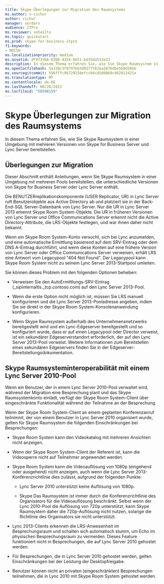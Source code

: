 ```yaml
---
title: Skype Überlegungen zur Migration des Raumsystems
ms.author: v-cichur
author: cichur
manager: serdars
audience: ITPro
ms.reviewer: sohailta
ms.topic: quickstart
ms.prod: skype-for-business-itpro
f1.keywords:
- NOCSH
ms.localizationpriority: medium
ms.assetid: df9f33b6-0360-4354-b651-bd35da533e33
description: In diesem Thema erfahren Sie, wie Sie Skype Raumsystem in einer Umgebung mit mehreren Versionen von Skype for Business Server und Lync Server bereitstellen.
ms.openlocfilehash: 5a158c3f0797bb3d0377762ea2876dbe5b9d26bb
ms.sourcegitcommit: 556fffc96729150efcc04cd5d6069c402012421e
ms.translationtype: MT
ms.contentlocale: de-DE
ms.lasthandoff: 08/26/2021
ms.locfileid: "58598159"
---
```

# <a name="skype-room-system-migration-considerations"></a>Skype Überlegungen zur Migration des Raumsystems
 
In diesem Thema erfahren Sie, wie Sie Skype Raumsystem in einer Umgebung mit mehreren Versionen von Skype for Business Server und Lync Server bereitstellen.
  
## <a name="migration-considerations"></a>Überlegungen zur Migration

Dieser Abschnitt enthält Anleitungen, wenn Sie Skype Raumsystem in einer Umgebung mit mehreren Pools bereitstellen, die unterschiedliche Versionen von Skype for Business Server oder Lync Server enthält. 
  
Die BENUTZERreplikationskomponente (USER Replicator, UR) in Lync Server ruft Benutzerobjekte aus Active Directory ab und platziert sie in der Back-End-SQL Server-Datenbank von Lync Server. Nur die UR in Lync Server 2013 erkennt Skype Room System-Objekte. Die UR in früheren Versionen von Lync Server und Office Communications Server erkennt nicht die Active Directory-Attribute, die LRS-Objekte festlegen, und war ihnen daher nicht bekannt. 
  
Wenn ein Skype Room System-Konto versucht, sich bei Lync anzumelden, und eine automatische Ermittlung basierend auf dem SRV-Eintrag oder dem DNS A-Eintrag durchführt, und wenn diese Konten auf eine frühere Version von Lync Server oder Office Communications Server verweisen, erhält LRS eine Antwort vom Legacypool "404 Not Found". Der Legacypool kann Skype Room System nicht zu seinem Lync Server 2013-Startpool umleiten. 
  
Sie können dieses Problem mit den folgenden Optionen beheben: 
  
- Verweisen Sie den AutoErmittlungs-SRV-Eintrag (_sipinternaltls._tcp.contoso.com) auf den Lync Server 2013-Pool.
    
- Wenn die erste Option nicht möglich ist, müssen Sie LRS manuell konfigurieren und die Lync Server 2013-Pooladresse angeben, indem Sie sie direkt in der Skype Room System-Konsolenanwendung konfigurieren. 
    
- Wenn Skype Raumsystem außerhalb des Unternehmensnetzwerks bereitgestellt wird und ein Lync-Edgeserver bereitgestellt und so konfiguriert wurde, dass er auf einen Legacypool oder Director verweist, ist ein sekundärer Edgeserverstandort erforderlich, der auf den Lync Server 2013-Pool verweist. Weitere Informationen zum Bereitstellen eines sekundären Edgeservers finden Sie in der Edgeserver-Bereitstellungsdokumentation. 
    
## <a name="skype-room-system-interoperability-with-a-lync-server-2010-pool"></a>Skype Raumsysteminteroperabilität mit einem Lync Server 2010-Pool

Wenn ein Benutzer, der in einem Lync Server 2010-Pool verwaltet wird, während der Migration eine Besprechung plant und das Skype Raumsystemkonto einlädt, verfügt der Skype Room System-Client über eingeschränkte Funktionalität während der Teilnahme an der Besprechung. 
  
Wenn der Skype Room System-Client an einem geplanten Konferenzanruf teilnimmt, der von einem Benutzer in Lync Server 2010 organisiert wurde, gelten für Skype Raumsystem die folgenden Einschränkungen bei Besprechungen: 
  
- Skype Room System kann den Videokatalog mit mehreren Ansichten nicht anzeigen.
    
- Wenn der Skype Room System-Client der Referent ist, kann die Videosperre nicht auf Teilnehmer angewendet werden.
    
- Skype Room System kann die Videoauflösung von 1080p (eingehend oder ausgehend) nicht anzeigen, auch wenn die Lync Server 2013-Konferenzrichtlinie dies zulässt, aufgrund der folgenden Punkte: 
    
  - Lync Server 2010 unterstützt keine Auflösung von 1080p.
    
  - Skype Das Raumsystem ist immer durch die Konferenzrichtlinie des Organisators für die Videoauflösung beschränkt. Selbst wenn der Lync 2010-Pool die Auflösung von 720p unterstützt, kann Skype Raumsystem daher die 720p-Auflösung nicht nutzen, solange die Richtlinie des Organisators sie nicht unterstützt. 
    
- Lync 2013-Clients erkennen die LRS-Anwesenheit im Besprechungsraum und schalten sich automatisch stumm, um Echo im physischen Besprechungsraum zu vermeiden. Dieses Feature funktioniert nicht in Besprechungen, die auf Lync Server 2010 gehostet werden.
    
- Für Besprechungen, die in Lync Server 2010 gehostet werden, gelten Einschränkungen bei der Leistung der Desktopfreigabe.
    
- Benutzer können nicht an privaten (eingeschränkten) Besprechungen teilnehmen, die in Lync 2010 mit Skype Room System gehostet werden.
    

